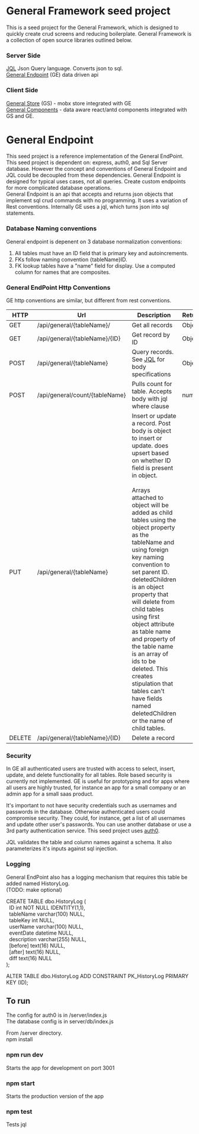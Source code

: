 # General Framework seed project
This is a seed project for the General Framework, which is designed to  quickly create crud screens and reducing boilerplate. General Framework is a collection of open source libraries outlined below.  

### Server Side
[JQL](https://github.com/andrewt3000/jql#jql) Json Query language. Converts json to sql.   
[General Endpoint](https://github.com/andrewt3000/generalEndPoint#general-endpoint-seed-project) (GE) data driven api  

### Client Side
[General Store](https://github.com/andrewt3000/generalStore) (GS) - mobx store integrated with GE  
[General Components](https://github.com/andrewt3000/generalComponents#general-components) - data aware react/antd components integrated with GS and GE.


# General Endpoint
This seed project is a reference implementation of the General EndPoint. This seed project is dependent on: express, auth0, and Sql Server database. However the concept and conventions of General Endpoint and JQL could be decoupled from these dependencies.
General Endpoint is designed for typical uses cases, not all queries. Create custom endpoints for more complicated database operations.  
General Endpoint is an api that accepts and returns json objects that implement sql crud commands with no programming. It uses a variation of Rest conventions. Internally GE uses a jql, which turns json into sql statements.      

### Database Naming conventions
General endpoint is depenent on 3 database normalization conventions:  
1. All tables must have an ID field that is primary key and autoincrements.  
2. FKs follow naming convention {tableName}ID.  
3. FK lookup tables have a "name" field for display. Use a computed column for names that are composites.   


### General EndPoint Http Conventions
GE http conventions are similar, but different from rest conventions.

| HTTP | Url | Description | Returns
| --- | --- | --- | --- |
GET | /api/general/{tableName}/ | Get all records | Object[]
GET | /api/general/{tableName}/{ID} | Get record by ID | Object
POST | /api/general/{tableName} | Query records. See [JQL](https://github.com/andrewt3000/jql/blob/master/README.md#jql-1)  for body specifications | Object[]
POST | /api/general/count/{tableName} | Pulls count for table. Accepts body with jql where clause | number
PUT | /api/general/{tableName} | Insert or update a record. Post body is object to insert or update. does upsert based on whether ID field is present in object. <br><br>Arrays attached to object will be added as child tables using the object property as the tableName and using foreign key naming convention to set parent ID. deletedChildren is an object property that will delete from child tables using first object attribute as table name and property of the table name is an array of ids to be deleted. This creates stipulation that tables can't have fields named deletedChildren or the name of child tables. |
DELETE | /api/general/{tableName}/{ID} | Delete a record |

### Security
In GE all authenticated users are trusted with access to select, insert, update, and delete functionality for all tables. Role based security is currently not implemented. GE is useful for prototyping and for apps where all users are highly trusted, for instance an app for a small company or an admin app for a small saas product. 

It's important to not have security credentials such as usernames and passwords in the database. Otherwise authenticated users could compromise security. They could, for instance, get a list of all usernames and update other user's passwords. You can use another database or use a 3rd party authentication service. This seed project uses [auth0](https://auth0.com/). 

JQL validates the table and column names against a schema. It also parameterizes it's inputs against sql injection. 


### Logging
General EndPoint also has a logging mechanism that requires this table be added named HistoryLog.  
(TODO: make optional)  

CREATE TABLE dbo.HistoryLog (  
&nbsp;	ID int NOT NULL IDENTITY(1,1),  
&nbsp;	tableName varchar(100) NULL,  
&nbsp;	tableKey int NULL,  
&nbsp;	userName varchar(100) NULL,  
&nbsp;	eventDate datetime NULL,  
&nbsp;	description varchar(255) NULL,  
&nbsp;	[before] text(16) NULL,  
&nbsp;	[after] text(16) NULL,  
&nbsp;	diff text(16) NULL  
);  
  
ALTER TABLE dbo.HistoryLog ADD CONSTRAINT PK_HistoryLog PRIMARY KEY (ID);  

## To run

The config for auth0 is in /server/index.js  
The database config is in server/db/index.js  

From /server directory.  
npm install  

### npm run dev  
Starts the app for development on port 3001  

### npm start 
Starts the production version of the app  

### npm test
Tests jql

